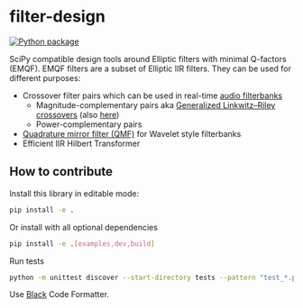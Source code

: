 # filter-design

[![Python package](https://github.com/raphaelw/emqf-filter-design/actions/workflows/python-package.yml/badge.svg)](https://github.com/raphaelw/emqf-filter-design/actions/workflows/python-package.yml)

SciPy compatible design tools around Elliptic filters with minimal Q-factors (EMQF). EMQF filters are a subset of Elliptic IIR filters. They can be used for different purposes:
- Crossover filter pairs which can be used in real-time [audio filterbanks](https://doi.org/10.1109/78.469858)
    - Magnitude-complementary pairs aka [Generalized Linkwitz–Riley crossovers](https://www.native-instruments.com/fileadmin/ni_media/downloads/pdf/VAFilterDesign_2.1.0.pdf) (also [here](https://www.researchgate.net/profile/Ljiljana-Milic/publication/224633975_Magnitude_Complementary_Digital_Filter_Pairs_as_Loudspeaker_Crossovers/links/559fe43908ae5ab90245a34a/Magnitude-Complementary-Digital-Filter-Pairs-as-Loudspeaker-Crossovers.pdf))
    - Power-complementary pairs
- [Quadrature mirror filter (QMF)](https://en.wikipedia.org/wiki/Quadrature_mirror_filter) for Wavelet style filterbanks
- Efficient IIR Hilbert Transformer

## How to contribute

Install this library in editable mode:

```sh
pip install -e .
```

Or install with all optional dependencies
```sh
pip install -e .[examples,dev,build]
```

Run tests

```sh
python -m unittest discover --start-directory tests --pattern "test_*.py" --verbose
```

Use [Black](https://github.com/psf/black) Code Formatter.
